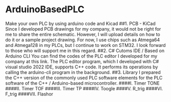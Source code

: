 # ArduinoBasedPLC
Make your own PLC by using arduino code and Kicad
##1. PCB - KiCad
   Since I developed PCB drawings for my company, it would not be right for me to share the entire schematic. However, I will upload details on how to do it or a sample project drawing. For now, I use chips such as Atmega64 and Atmega128 in my PLCs, but I continue to work on STM32. I look forward to those who will support me in this regard.
##2. C# Cutoms IDE / Based on Arduino CLI
   You can find the codes of the PLC editor I developed for my company at this link. The PLC editor program, which I developed with C# visual studio 2022 IDE, supports C++ code. It performs its operations by calling the arduino-cli program in the background.
##3. Library
  I prepared the C++ version of the commonly used PLC software elements for the PLC software of the C++ / Arduino-based microcontroller.
  ####I. Timer TONE
  ####II. Timer TOF
  ####III. Timer TP
  ####IV. Toogle
  ####V. R_trig
  ####VI. F_trig
  ####VII. Flashor
   
